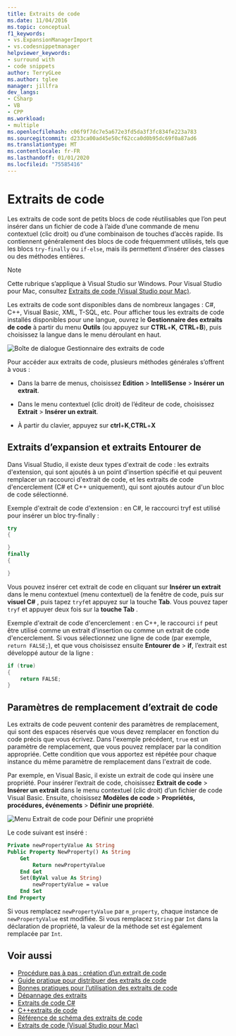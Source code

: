 ```yaml
---
title: Extraits de code
ms.date: 11/04/2016
ms.topic: conceptual
f1_keywords:
- vs.ExpansionManagerImport
- vs.codesnippetmanager
helpviewer_keywords:
- surround with
- code snippets
author: TerryGLee
ms.author: tglee
manager: jillfra
dev_langs:
- CSharp
- VB
- CPP
ms.workload:
- multiple
ms.openlocfilehash: c06f9f7dc7e5a672e3fd5da3f3fc834fe223a783
ms.sourcegitcommit: d233ca00ad45e50cf62cca0d0b95dc69f0a87ad6
ms.translationtype: MT
ms.contentlocale: fr-FR
ms.lasthandoff: 01/01/2020
ms.locfileid: "75585416"
---
```

# <a name="code-snippets"></a>Extraits de code

Les extraits de code sont de petits blocs de code réutilisables que l’on peut insérer dans un fichier de code à l’aide d’une commande de menu contextuel (clic droit) ou d’une combinaison de touches d’accès rapide. Ils contiennent généralement des blocs de code fréquemment utilisés, tels que les blocs `try-finally` ou `if-else`, mais ils permettent d’insérer des classes ou des méthodes entières.

> [!NOTE]
> Cette rubrique s’applique à Visual Studio sur Windows. Pour Visual Studio pour Mac, consultez [Extraits de code (Visual Studio pour Mac)](/visualstudio/mac/snippets).

Les extraits de code sont disponibles dans de nombreux langages : C#, C++, Visual Basic, XML, T-SQL, etc. Pour afficher tous les extraits de code installés disponibles pour une langue, ouvrez le **Gestionnaire des extraits de code** à partir du menu **Outils** (ou appuyez sur **CTRL**+**K**, **CTRL**+**B**), puis choisissez la langue dans le menu déroulant en haut.

![Boîte de dialogue Gestionnaire des extraits de code](media/code-snippets-manager.png)

Pour accéder aux extraits de code, plusieurs méthodes générales s’offrent à vous :

- Dans la barre de menus, choisissez **Edition** > **IntelliSense** > **Insérer un extrait**.

- Dans le menu contextuel (clic droit) de l’éditeur de code, choisissez **Extrait** > **Insérer un extrait**.

- À partir du clavier, appuyez sur **ctrl**+**K**,**CTRL**+**X**

## <a name="expansion-snippets-and-surround-with-snippets"></a>Extraits d’expansion et extraits Entourer de

Dans Visual Studio, il existe deux types d'extrait de code : les extraits d'extension, qui sont ajoutés à un point d'insertion spécifié et qui peuvent remplacer un raccourci d'extrait de code, et les extraits de code d'encerclement (C# et C++ uniquement), qui sont ajoutés autour d'un bloc de code sélectionné.

Exemple d'extrait de code d'extension : en C#, le raccourci tryf est utilisé pour insérer un bloc try-finally :

```csharp
try
{

}
finally
{

}
```

Vous pouvez insérer cet extrait de code en cliquant sur **Insérer un extrait** dans le menu contextuel (menu contextuel) de la fenêtre de code, puis sur **visuel C#** , puis tapez `tryf`et appuyez sur la touche **Tab**. Vous pouvez taper `tryf` et appuyer deux fois sur la **touche Tab** .

Exemple d'extrait de code d'encerclement : en C++, le raccourci `if` peut être utilisé comme un extrait d'insertion ou comme un extrait de code d'encerclement. Si vous sélectionnez une ligne de code (par exemple, `return FALSE;`), et que vous choisissez ensuite **Entourer de** > **if**, l’extrait est développé autour de la ligne :

```cpp
if (true)
{
    return FALSE;
}
```

## <a name="snippet-replacement-parameters"></a>Paramètres de remplacement d’extrait de code

Les extraits de code peuvent contenir des paramètres de remplacement, qui sont des espaces réservés que vous devez remplacer en fonction du code précis que vous écrivez. Dans l'exemple précédent, `true` est un paramètre de remplacement, que vous pouvez remplacer par la condition appropriée. Cette condition que vous apportez est répétée pour chaque instance du même paramètre de remplacement dans l'extrait de code.

Par exemple, en Visual Basic, il existe un extrait de code qui insère une propriété. Pour insérer l’extrait de code, choisissez **Extrait de code** > **Insérer un extrait** dans le menu contextuel (clic droit) d’un fichier de code Visual Basic. Ensuite, choisissez **Modèles de code** > **Propriétés, procédures, événements** > **Définir une propriété**.

![Menu Extrait de code pour Définir une propriété](media/code-snippets-vb-property.png)

Le code suivant est inséré :

```vb
Private newPropertyValue As String
Public Property NewProperty() As String
    Get
        Return newPropertyValue
    End Get
    Set(ByVal value As String)
        newPropertyValue = value
    End Set
End Property
```

Si vous remplacez `newPropertyValue` par `m_property`, chaque instance de `newPropertyValue` est modifiée. Si vous remplacez `String` par `Int` dans la déclaration de propriété, la valeur de la méthode set est également remplacée par `Int`.

## <a name="see-also"></a>Voir aussi

- [Procédure pas à pas : création d’un extrait de code](../ide/walkthrough-creating-a-code-snippet.md)
- [Guide pratique pour distribuer des extraits de code](../ide/how-to-distribute-code-snippets.md)
- [Bonnes pratiques pour l’utilisation des extraits de code](../ide/best-practices-for-using-code-snippets.md)
- [Dépannage des extraits](../ide/troubleshooting-snippets.md)
- [Extraits de code C#](../ide/visual-csharp-code-snippets.md)
- [C++extraits de code](../ide/visual-cpp-code-snippets.md)
- [Référence de schéma des extraits de code](../ide/code-snippets-schema-reference.md)
- [Extraits de code (Visual Studio pour Mac)](/visualstudio/mac/snippets)
